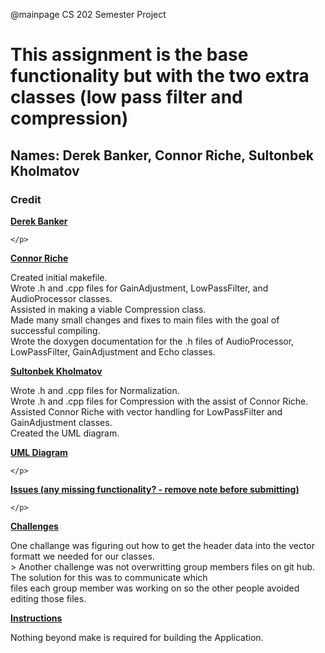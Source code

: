 @mainpage CS 202 Semester Project

<h1><b>This assignment is the base functionality but with the two extra classes (low pass filter and compression)</b></h1>

<h2><b>Names: Derek Banker, Connor Riche, Sultonbek Kholmatov</b></h2>

<h3><b>Credit</b></h3>

<b><u>Derek Banker</u></b>
    <p>

    </p> 

<b><u>Connor Riche</u></b>
    <p> 
    Created initial makefile. <br>
    Wrote .h and .cpp files for GainAdjustment, LowPassFilter, and AudioProcessor classes.<br>
    Assisted in making a viable Compression class.<br>
    Made many small changes and fixes to main files with the goal of successful compiling.<br>
    Wrote the doxygen documentation for the .h files of AudioProcessor, LowPassFilter, GainAdjustment and Echo classes.<br>
    </p>

<b><u>Sultonbek Kholmatov</u></b>
    <p> 
    Wrote .h and .cpp files for Normalization.<br>
    Wrote .h and .cpp files for Compression with the assist of Connor Riche.<br>
    Assisted Connor Riche with vector handling for LowPassFilter and GainAdjustment classes.<br>
    Created the UML diagram.<br>
    </p>

<b><u>UML Diagram</u></b>
    <p>

    </p> 

<b><u>Issues (any missing functionality? - remove note before submitting)</u></b>
    <p>

    </p> 

<b><u>Challenges</u></b>
    <p>
    One challange was figuring out how to get the header data into the vector formatt we needed for our classes.<br>>
    Another challenge was not overwritting group members files on git hub. The solution for this was to communicate which<br>
    files each group member was working on so the other people avoided editing those files.<br>
    </p> 

<b><u>Instructions</u></b>
    <p>
    Nothing beyond make is required for building the Application.<br>
    </p> 
